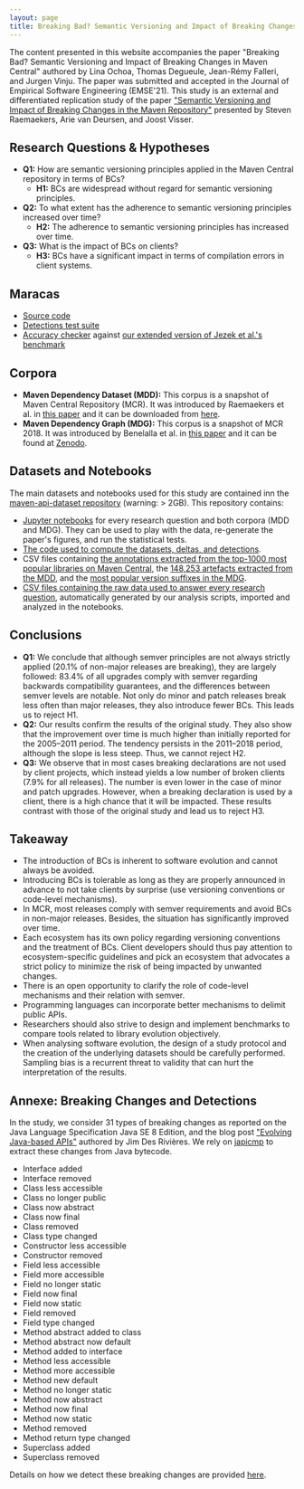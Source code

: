 ```yaml
---
layout: page
title: Breaking Bad? Semantic Versioning and Impact of Breaking Changes in Maven Central
---
```


The content presented in this website accompanies the paper "Breaking Bad? Semantic Versioning and Impact of Breaking Changes in Maven Central" authored by Lina Ochoa, Thomas Degueule, Jean-Rémy Falleri, and Jurgen Vinju. The paper was submitted and accepted in the Journal of Empirical Software Engineering (EMSE'21). This study is an external and differentiated replication study of the paper ["Semantic Versioning and Impact of Breaking Changes in the Maven Repository"](https://jstvssr.github.io/assets/pdf/semantic-versioning-maven.pdf) presented by Steven Raemaekers, Arie van Deursen, and Joost Visser.

## Research Questions & Hypotheses

* **Q1:** How are semantic versioning principles applied in the Maven Centralrepository in terms of BCs?
	* **H1:** BCs are widespread without regard for semantic versioning principles.* **Q2:** To what extent has the adherence to semantic versioning principles increased over time?	* **H2:** The adherence to semantic versioning principles has increased over time.* **Q3:** What is the impact of BCs on clients?	* **H3:** BCs have a significant impact in terms of compilation errors in client systems.

## Maracas

* [Source code](https://github.com/crossminer/maracas)
* [Detections test suite](https://github.com/crossminer/maracas/tree/master/maracas/src/org/maracas/test/delta/japicmp/detections)
* [Accuracy checker](https://github.com/crossminer/maracas/blob/master/maracas/src/org/maracas/groundtruth/jezek/Groundtruth.rsc) against [our extended version of Jezek et al.'s benchmark](https://github.com/lmove/api-evolution-data-corpus)

## Corpora
* **Maven Dependency Dataset (MDD):** This corpus is a snapshot of Maven Central Repository (MCR). It was introduced by Raemaekers et al. in [this paper](https://ieeexplore.ieee.org/document/6624031) and it can be downloaded from [here](https://data.4tu.nl/articles/dataset/The_Maven_Dependency_Dataset/12698027/1).
* **Maven Dependency Graph (MDG):** This corpus is a snapshot of MCR 2018. It was introduced by Benelalla et al. in [this paper](https://arxiv.org/abs/1901.05392) and it can be found at [Zenodo](https://zenodo.org/record/1489120).

## Datasets and Notebooks
The main datasets and notebooks used for this study are contained inn the [maven-api-dataset repository](https://github.com/tdegueul/maven-api-dataset/) (warning: > 2GB). This repository contains:

* [Jupyter notebooks](https://github.com/tdegueul/maven-api-dataset/tree/master/notebooks/) for every research question and both corpora (MDD and MDG). They can be used to play with the data, re-generate the paper's figures, and run the statistical tests.
* [The code used to compute the datasets, deltas, and detections](https://github.com/tdegueul/maven-api-dataset/blob/master/code/cypher-queries/src/main/java/mcr/BuildDataset.java).
* CSV files containing [the annotations extracted from the top-1000 most popular libraries on Maven Central](https://github.com/tdegueul/maven-api-dataset/blob/master/code/cypher-queries/data/annotations.csv), the [148,253 artefacts extracted from the MDD](https://github.com/tdegueul/maven-api-dataset/blob/master/code/cypher-queries/data/mdd-libraries.csv), and the [most popular version suffixes in the MDG](https://github.com/tdegueul/maven-api-dataset/blob/master/code/cypher-queries/data/version-suffixes.csv).
* [CSV files containing the raw data used to answer every research question](https://github.com/tdegueul/maven-api-dataset/tree/master/code/cypher-queries/data/gen), automatically generated by our analysis scripts, imported and analyzed in the notebooks.

## Conclusions

* **Q1:** We conclude that although semver principles are not always strictly applied (20.1% of non-major releases are breaking), they are largely followed: 83.4% of all upgrades comply with semver regarding backwards compatibility guarantees, and the differences between semver levels are notable. Not only do minor and patch releases break less often than major releases, they also introduce fewer BCs. This leads us to reject H1.
* **Q2:** Our results confirm the results of the original study. They also show that the improvement over time is much higher than initially reportedfor the 2005–2011 period. The tendency persists in the 2011–2018 period, although the slope is less steep. Thus, we cannot reject H2.
* **Q3:** We observe that in most cases breaking declarations are not used by client projects, which instead yields a low number of broken clients (7.9% for all releases). The number is even lower in the case of minor and patch upgrades. However, when a breaking declaration is used by a client, there is a high chance that it will be impacted. These results contrast with those of the original study and lead us to reject H3.

## Takeaway

* The introduction of BCs is inherent to software evolution and cannot always be avoided.
* Introducing BCs is tolerable as long as they are properly announced in advance to not take clients by surprise (use versioning conventions or code-level mechanisms).
* In MCR, most releases comply with semver requirements and avoid BCs in non-major releases. Besides, the situation has significantly improved over time.
* Each ecosystem has its own policy regarding versioning conventions and the treatment of BCs. Client developers should thus pay attention to ecosystem-specific guidelines and pick an ecosystem that advocates a strict policy to minimize the risk of being impacted by unwanted changes. 
* There is an open opportunity to clarify the role of code-level mechanisms and their relation with semver. 
* Programming languages can incorporate better mechanisms to delimit public APIs.
* Researchers should also strive to design and implement benchmarks tocompare tools related to library evolution objectively. 
* When analysing software evolution, the design of a study protocol and the creation of the underlying datasets should be carefully performed. Sampling bias is a recurrent threat to validity that can hurt the interpretation of the results.


## Annexe: Breaking Changes and Detections
In the study, we consider 31 types of breaking changes as reported on the Java Language Specification Java SE 8 Edition, and the blog post ["Evolving Java-based APIs"](https://wiki.eclipse.org/Evolving_Java-based_APIs) authored by Jim Des Rivières.
We rely on [japicmp](https://siom79.github.io/japicmp/) to extract these changes from Java bytecode.

* Interface added
* Interface removed
* Class less accessible
* Class no longer public
* Class now abstract
* Class now final
* Class removed
* Class type changed
* Constructor less accessible
* Constructor removed
* Field less accessible
* Field more accessible
* Field no longer static
* Field now final
* Field now static
* Field removed
* Field type changed
* Method abstract added to class
* Method abstract now default
* Method added to interface
* Method less accessible
* Method more accessible
* Method new default
* Method no longer static
* Method now abstract
* Method now final
* Method now static
* Method removed
* Method return type changed
* Superclass added
* Superclass removed

Details on how we detect these breaking changes are provided [here](https://crossminer.github.io/maracas/detections/).